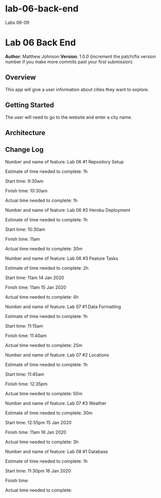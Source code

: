 # lab-06-back-end
Labs 06-09

# Lab 06 Back End

**Author**: Matthew Johnson
**Version**: 1.0.0 (increment the patch/fix version number if you make more commits past your first submission)

## Overview
This app will give a user information about cities they want to explore. 

## Getting Started
The user will need to go to the website and enter a city name. 

## Architecture
<!-- Provide a detailed description of the application design. What technologies (languages, libraries, etc) you're using, and any other relevant design information. -->

## Change Log
<!-- Use this area to document the iterative changes made to your application as each feature is successfully implemented. Use time stamps. Here's an examples:

01-01-2001 4:59pm - Application now has a fully-functional express server, with a GET route for the location resource.

## Credits and Collaborations
Vij Rangarajan
Tyler Sayvetz
Andrew Kyllo
 -->

Number and name of feature: Lab 06 #1 Repository Setup

Estimate of time needed to complete: 1h

Start time: 9:30am

Finish time: 10:30am

Actual time needed to complete: 1h


Number and name of feature: Lab 06 #2 Heroku Deployment

Estimate of time needed to complete: 1h

Start time: 10:30am

Finish time: 11am

Actual time needed to complete: 30m


Number and name of feature: Lab 06 #3 Feature Tasks

Estimate of time needed to complete: 2h

Start time: 11am 14 Jan 2020

Finish time: 11am 15 Jan 2020

Actual time needed to complete: 4h


Number and name of feature: Lab 07 #1 Data Formatting

Estimate of time needed to complete: 1h

Start time: 11:15am

Finish time: 11:40am

Actual time needed to complete: 25m


Number and name of feature: Lab 07 #2 Locations

Estimate of time needed to complete: 1h

Start time: 11:45am

Finish time: 12:35pm

Actual time needed to complete: 50m


Number and name of feature: Lab 07 #3 Weather

Estimate of time needed to complete: 30m

Start time: 12:55pm 15 Jan 2020

Finish time: 11am 16 Jan 2020

Actual time needed to complete: 3h


Number and name of feature: Lab 08 #1 Database

Estimate of time needed to complete: 1h

Start time: 11:30pm 16 Jan 2020

Finish time: 

Actual time needed to complete: 